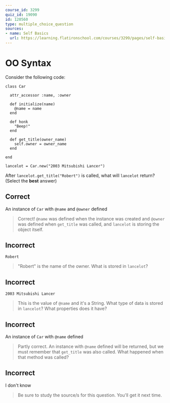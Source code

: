 ```yaml
---
course_id: 3299
quiz_id: 19090
id: 120560
type: multiple_choice_question
sources:
- name: Self Basics
  url: https://learning.flatironschool.com/courses/3299/pages/self-basics
---
```


# OO Syntax

Consider the following code:

```
class Car

  attr_accessor :name, :owner

  def initialize(name)
    @name = name
  end

  def honk
    "Beep!"
  end

  def get_title(owner_name)
    self.owner = owner_name
  end

end

lancelot = Car.new("2003 Mitsubishi Lancer")
```

After `lancelot.get_title("Robert")` is called, what will&nbsp;`lancelot`
return? (Select the **best** answer)

## Correct

An instance of&nbsp;`Car` with `@name` and `@owner`&nbsp;defined

> Correct! `@name` was defined when the instance was created and `@owner` was
> defined when `get_title` was called, and `lancelot` is storing the object
> itself.

## Incorrect

```
Robert
```

> "Robert" is the name of the owner. What is stored in `lancelot`?

## Incorrect

```
2003 Mitsubishi Lancer
```

> This is the value of `@name` and it's a String. What type of data is stored in
> `lancelot`? What properties does it have?

## Incorrect

An instance of&nbsp;`Car`&nbsp;with&nbsp;`@name`&nbsp;defined

> Partly correct. An instance with `@name` defined will be returned, but we must
> remember that `get_title` was also called. What happened when that method was
> called?

## Incorrect

I don't know

> Be sure to study the source/s for this question. You'll get it next time.
